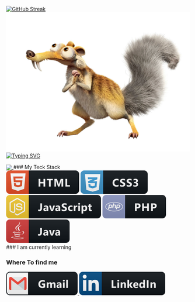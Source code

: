 [![GitHub Streak](https://streak-stats.demolab.com?user=190ibrahim)](https://git.io/streak-stats)
<img src="iceage.png"/>
<a href="https://git.io/typing-svg"><img src="https://readme-typing-svg.demolab.com?font=Fira+Code&pause=1000&width=435&lines=%F0%9F%91%8B+Hello+World%2C+I'm+Ibrahim!;A+Fullstack+web+developer" alt="Typing SVG" /></a>

<a href="https://github.com/anuraghazra/github-readme-stats">
  <img align="center" src="https://github-readme-stats.vercel.app/api/top-langs/?username=190ibrahim&langs_count=8)](https://github.com/anuraghazra/github-readme-stats" />
</a>
### My Teck Stack
<div>
  <img src="icons/html.svg" alt="example badge" style="vertical-align:top margin:6px 4px">
  <img src="icons/css3.svg" alt="example badge" style="vertical-align:top margin:6px 4px">
  <img src="icons/js.svg" alt="example badge" style="vertical-align:top margin:6px 4px">
  <img src="icons/php.svg" alt="example badge" style="vertical-align:top margin:6px 4px">
  <img src="icons/java.svg" alt="example badge" style="vertical-align:top margin:6px 4px">
  </div>
### I am currently learning


### Where To find me
<p>
 <a href="mailto:190ibrahimahmed@gmail.com">
     <img src="gmail.svg" />
 </a>
  <a href="https://www.linkedin.com/in/ibrahim-ibrahim-937a7823a/">
     <img src="linkedin.svg" />
 </a>
</p>
<!--
**190ibrahim/190ibrahim** is a ✨ _special_ ✨ repository because its `README.md` (this file) appears on your GitHub profile.

Here are some ideas to get you started:

- 🔭 I’m currently working on ...
- 🌱 I’m currently learning ...
- 👯 I’m looking to collaborate on ...
- 🤔 I’m looking for help with ...
- 💬 Ask me about ...
- 📫 How to reach me: ...
- 😄 Pronouns: ...
- ⚡ Fun fact: ...
-->
